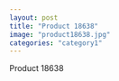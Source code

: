 ```yaml
---
layout: post
title: "Product 18638"
image: "product18638.jpg"
categories: "category1"
---
```

Product 18638
